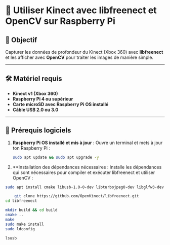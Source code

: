 # 📌 Utiliser Kinect avec libfreenect et OpenCV sur Raspberry Pi

## 🎯 Objectif
Capturer les données de profondeur du Kinect (Xbox 360) avec **libfreenect** et les afficher avec **OpenCV** pour traiter les images de manière simple.

---

## 🛠️ Matériel requis
- **Kinect v1 (Xbox 360)**
- **Raspberry Pi 4 ou supérieur**
- **Carte microSD avec Raspberry Pi OS installé**
- **Câble USB 2.0 ou 3.0**

---

## 🔧 Prérequis logiciels
1. **Raspberry Pi OS installé et mis à jour** :
   Ouvre un terminal et mets à jour ton Raspberry Pi :
   ```bash
   sudo apt update && sudo apt upgrade -y
	```
   	
   	
2. **Installation des dépendances nécessaires : Installe les dépendances qui sont nécessaires pour compiler et exécuter libfreenect et utiliser OpenCV :

```bash
sudo apt install cmake libusb-1.0-0-dev libturbojpeg0-dev libglfw3-dev libopencv-dev
```
	
```bash	
	git clone https://github.com/OpenKinect/libfreenect.git
cd libfreenect
```
```bash
mkdir build && cd build
cmake ..
make
sudo make install
sudo ldconfig
```
```bash
lsusb
```
